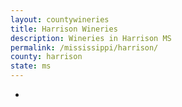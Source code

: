 ```yaml
---
layout: countywineries
title: Harrison Wineries
description: Wineries in Harrison MS
permalink: /mississippi/harrison/
county: harrison
state: ms
---
```

-
